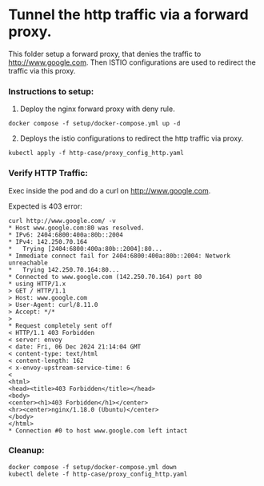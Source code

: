 # Tunnel the http traffic via a forward proxy.

This folder setup a forward proxy, that denies the traffic to http://www.google.com. Then ISTIO configurations are used to redirect the traffic via this proxy. 

### Instructions to setup:
1. Deploy the nginx forward proxy with deny rule.
```
docker compose -f setup/docker-compose.yml up -d
```
2. Deploys the istio configurations to redirect the http traffic via proxy.
```
kubectl apply -f http-case/proxy_config_http.yaml
```

### Verify HTTP Traffic:
Exec inside the pod and do a curl on http://www.google.com.

Expected is 403 error: 
```
curl http://www.google.com/ -v
* Host www.google.com:80 was resolved.
* IPv6: 2404:6800:400a:80b::2004
* IPv4: 142.250.70.164
*   Trying [2404:6800:400a:80b::2004]:80...
* Immediate connect fail for 2404:6800:400a:80b::2004: Network unreachable
*   Trying 142.250.70.164:80...
* Connected to www.google.com (142.250.70.164) port 80
* using HTTP/1.x
> GET / HTTP/1.1
> Host: www.google.com
> User-Agent: curl/8.11.0
> Accept: */*
>
* Request completely sent off
< HTTP/1.1 403 Forbidden
< server: envoy
< date: Fri, 06 Dec 2024 21:14:04 GMT
< content-type: text/html
< content-length: 162
< x-envoy-upstream-service-time: 6
<
<html>
<head><title>403 Forbidden</title></head>
<body>
<center><h1>403 Forbidden</h1></center>
<hr><center>nginx/1.18.0 (Ubuntu)</center>
</body>
</html>
* Connection #0 to host www.google.com left intact
```

### Cleanup:
```
docker compose -f setup/docker-compose.yml down
kubectl delete -f http-case/proxy_config_http.yaml
```